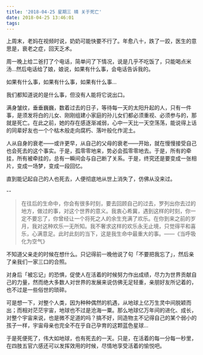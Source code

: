 ```yaml
---
title: '2018-04-25 星期三 晴 关于死亡'
date: 2018-04-25 13:46:01
tags:
---
```


上周末，老妈在视频时说，奶奶可能快要不行了。年愈八十，跌了一跤，医生的意思是，衰老之症，回天乏术。

周一晚上给二爸打了个电话，简单问了下情况，说是几乎不吃饭了，只能喝点米汤...然后电话给了娘，娘说，如果有什么事，会电话告诉我的。

如果有什么事，如果有什么事，如果有什么事...

我们都知道说的是什么事，但没有人能将它说出口。

满身皱纹，垂垂巍巍，数着过去的日子，等待每一天的太阳升起的人，只有一件事，是须发将白的儿女、刚刚组建小家庭的孙儿女们都必须重视、必须参与的，那就是死亡。在此之前，她的存在感逐渐减弱，心中一天比一天空荡荡，能说得上话的同辈好友也一个个枯木般走向腐朽、落叶般化作泥土。

人从自身的衰老——或许更早，从自己的父母的衰老——开始，就在慢慢接受自己也会死去的这个事实。于是，孤零零地来，势必会孤零零地去。于是，所有的牵挂，所有被牵挂的，总有一瞬间会与自己断了关系。于是，终究还是要变成一张相片，变成一场梦，变成一段回忆。

直到能记起自己的人也死去，人便彻底地从世上消失了，仿佛从没来过。

--

> 在往后的生命中，你会有很多时刻，要去回顾自己的过去，罗列出你去过的地方，做过的事，对这个世界的意义。我衷心希冀，遇到这样的时刻，你一定不要忘了，你曾经让一个将死之人的余生充满了欢乐。在你到来之前的岁月，我对这种欢乐一无所知。我不奢求这样的欢乐永无止境，只觉得平和喜乐，心满意足。此时此刻的当下，这是我生命中最重大的事。——《当呼吸化为空气》

不知道父亲走的时候在想什么。只记得前一晚他说了句「不要把我忘了」，然后亲了亲我们一家三口的合照。

对身后「被忘记」的恐惧，促使人在活着的时候努力作出成绩，尽力为世界贡献自己的力量，然而绝大多数人对世界的发展来说仿佛无足轻重，亲朋好友所记着的，也不过是一些俗世的琐碎。

可是想一下，对整个人类，因为种种偶然的机遇，从地球上亿万生灵中间脱颖而出；而相对茫茫宇宙，地球也不过是沧海一粟。那么地球亿万年间的进化、成长，对整个宇宙来说，也是微不足道的吗？搞不好，同造物主不记得自己的某个弱小的孩子一样，宇宙母亲也完全不在乎自己孕育的这颗蓝色星球...

于是死便死了，伟大如地球，也有死去的一天。只是，在活着的每一分每一秒里，在四肢五官六感还可以发挥效用的时候，尽情地享受活着的愉悦吧。

